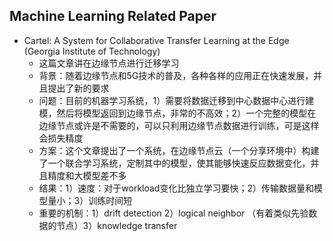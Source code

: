 ## Machine Learning Related Paper

- Cartel: A System for Collaborative Transfer Learning at the Edge (Georgia Institute of Technology)
  - 这篇文章讲在边缘节点进行迁移学习
  - 背景：随着边缘节点和5G技术的普及，各种各样的应用正在快速发展，并且提出了新的要求
  - 问题：目前的机器学习系统，1）需要将数据迁移到中心数据中心进行建模，然后将模型返回到边缘节点，非常的不高效；2）一个完整的模型在边缘节点或许是不需要的，可以只利用边缘节点数据进行训练，可是这样会损失精度
  - 方案：这个文章提出了一个系统，在边缘节点云（一个分享环境中）构建了一个联合学习系统，定制其中的模型，使其能够快速反应数据变化，并且精度和大模型差不多
  - 结果：1）速度：对于workload变化比独立学习要快；2）传输数据量和模型量小；3）训练时间短
  - 重要的机制：1）drift detection 2）logical neighbor （有着类似先验数据的节点）3）knowledge transfer
